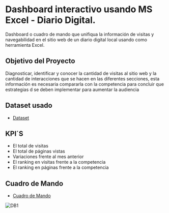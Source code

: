 # Dashboard interactivo usando MS Excel - Diario Digital. 
Dashboard o cuadro de mando que unifiqua la información de visitas y navegabilidad en el sitio web de un diario digital local usando como herramienta Excel.

## Objetivo del Proyecto
Diagnosticar, identificar y conocer la cantidad de visitas al sitio web y la cantidad de interacciones que se hacen en las diferentes secciones, esta información es necesaria compararla con la competencia para concluir que estrategias d se deben implementar para aumentar la audiencia  

## Dataset usado 
-	<a href ="https://github.com/Eduardoksc/Dashboard---Excel-/blob/main/ProyectoESC1.xlsx">Dataset</a>

## KPI´S

- El total de visitas
- El total de páginas vistas 
- Variaciones frente al mes anterior
- El ranking en visitas frente a la competencia 
- El ranking en páginas frente a la competencia

## Cuadro de Mando 

-	<a href ="https://github.com/Eduardoksc/Dashboard---Excel-/blob/main/DB1.PNG">Cuadro de Mando</a>

![DB1](https://github.com/user-attachments/assets/91e290e7-8d10-45ea-b3d9-f285a9318a27)



